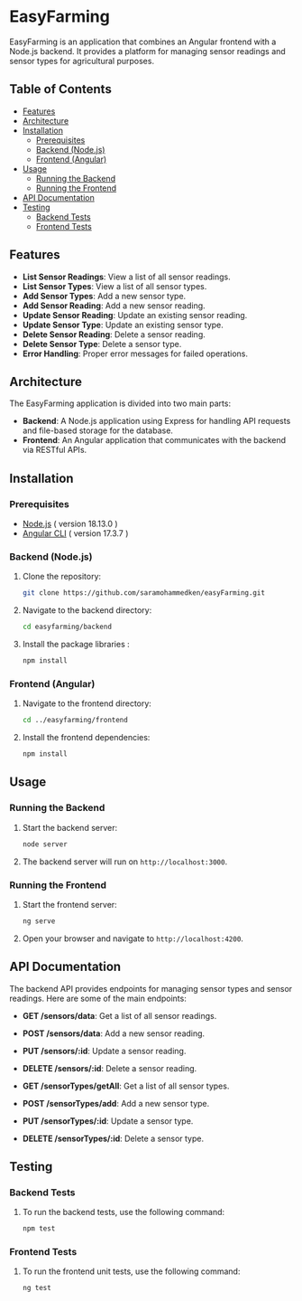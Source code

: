# EasyFarming

EasyFarming is an application that combines an Angular frontend with a Node.js backend. It provides a platform for managing sensor readings and sensor types for agricultural purposes.

## Table of Contents

- [Features](#features)
- [Architecture](#architecture)
- [Installation](#installation)
  - [Prerequisites](#prerequisites)
  - [Backend (Node.js)](#backend-nodejs)
  - [Frontend (Angular)](#frontend-angular)
- [Usage](#usage)
  - [Running the Backend](#running-the-backend)
  - [Running the Frontend](#running-the-frontend)
- [API Documentation](#api-documentation)
- [Testing](#testing)
  - [Backend Tests](#backend-tests)
  - [Frontend Tests](#frontend-tests) 

## Features

- **List Sensor Readings**: View a list of all sensor readings.
- **List Sensor Types**: View a list of all sensor types.
- **Add Sensor Types**: Add a new sensor type.
- **Add Sensor Reading**: Add a new sensor reading.
- **Update Sensor Reading**: Update an existing sensor reading.
- **Update Sensor Type**: Update an existing sensor type.
- **Delete Sensor Reading**: Delete a sensor reading.
- **Delete Sensor Type**: Delete a sensor type.
- **Error Handling**: Proper error messages for failed operations.

## Architecture

The EasyFarming application is divided into two main parts:

- **Backend**: A Node.js application using Express for handling API requests and file-based storage for the database.
- **Frontend**: An Angular application that communicates with the backend via RESTful APIs.

## Installation

### Prerequisites

- [Node.js](https://nodejs.org/) ( version 18.13.0 )
- [Angular CLI](https://angular.io/cli) ( version 17.3.7 )

### Backend (Node.js)

1. Clone the repository:

    ```sh
    git clone https://github.com/saramohammedken/easyFarming.git
    ```

2. Navigate to the backend directory:

    ```sh
    cd easyfarming/backend
    ```

3. Install the package libraries :

    ```sh
    npm install
    ```

### Frontend (Angular)

1. Navigate to the frontend directory:

    ```sh
    cd ../easyfarming/frontend
    ```

2. Install the frontend dependencies:

    ```sh
    npm install
    ```

## Usage

### Running the Backend

1. Start the backend server:

    ```sh
    node server
    ```

2. The backend server will run on `http://localhost:3000`.

### Running the Frontend

1. Start the frontend server:

    ```sh
    ng serve
    ```

2. Open your browser and navigate to `http://localhost:4200`.

## API Documentation

The backend API provides endpoints for managing sensor types and sensor readings. Here are some of the main endpoints:

- **GET /sensors/data**: Get a list of all sensor readings.
- **POST /sensors/data**: Add a new sensor reading.
- **PUT /sensors/:id**: Update a sensor reading.
- **DELETE /sensors/:id**: Delete a sensor reading.

- **GET /sensorTypes/getAll**: Get a list of all sensor types.
- **POST /sensorTypes/add**: Add a new sensor type.
- **PUT /sensorTypes/:id**: Update a sensor type.
- **DELETE /sensorTypes/:id**: Delete a sensor type.

## Testing

### Backend Tests

1. To run the backend tests, use the following command:

    ```sh
    npm test
    ```

### Frontend Tests

1. To run the frontend unit tests, use the following command:

    ```sh
    ng test
    ```
